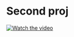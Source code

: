 # Second proj
[![Watch the video](https://i.ytimg.com/vi/OSgH6YvhgOk/maxresdefault.jpg)](https://www.youtube.com/watch?v=OSgH6YvhgOk)
